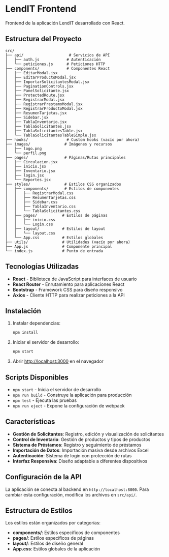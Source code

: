 # LendIT Frontend

Frontend de la aplicación LendIT desarrollado con React.

## Estructura del Proyecto

```
src/
├── api/                    # Servicios de API
│   ├── auth.js            # Autenticación
│   └── peticiones.js      # Peticiones HTTP
├── components/            # Componentes React
│   ├── EditarModal.jsx
│   ├── EditarProductoModal.jsx
│   ├── ImportarSolicitantesModal.jsx
│   ├── PaginationControls.jsx
│   ├── PanelSolicitante.jsx
│   ├── ProtectedRoute.jsx
│   ├── RegistrarModal.jsx
│   ├── RegistrarPrestamoModal.jsx
│   ├── RegistrarProductoModal.jsx
│   ├── ResumenTarjetas.jsx
│   ├── Sidebar.jsx
│   ├── TablaInventario.jsx
│   ├── TablaSolicitantes.jsx
│   ├── TablaSolicitantesTable.jsx
│   └── TablaSolicitantesTableSimple.jsx
├── hooks/                 # Custom hooks (vacío por ahora)
├── images/               # Imágenes y recursos
│   ├── logo.png
│   └── perfil.png
├── pages/                # Páginas/Rutas principales
│   ├── Circulacion.jsx
│   ├── inicio.jsx
│   ├── Inventario.jsx
│   ├── login.jsx
│   └── Reportes.jsx
├── styles/               # Estilos CSS organizados
│   ├── components/       # Estilos de componentes
│   │   ├── RegistrarModal.css
│   │   ├── ResumenTarjetas.css
│   │   ├── Sidebar.css
│   │   ├── TablaInventario.css
│   │   └── TablaSolicitantes.css
│   ├── pages/           # Estilos de páginas
│   │   ├── inicio.css
│   │   └── Login.css
│   ├── layout/          # Estilos de layout
│   │   └── layout.css
│   └── App.css          # Estilos globales
├── utils/               # Utilidades (vacío por ahora)
├── App.js               # Componente principal
└── index.js             # Punto de entrada
```

## Tecnologías Utilizadas

- **React** - Biblioteca de JavaScript para interfaces de usuario
- **React Router** - Enrutamiento para aplicaciones React
- **Bootstrap** - Framework CSS para diseño responsivo
- **Axios** - Cliente HTTP para realizar peticiones a la API

## Instalación

1. Instalar dependencias:
   ```bash
   npm install
   ```

2. Iniciar el servidor de desarrollo:
   ```bash
   npm start
   ```

3. Abrir [http://localhost:3000](http://localhost:3000) en el navegador

## Scripts Disponibles

- `npm start` - Inicia el servidor de desarrollo
- `npm run build` - Construye la aplicación para producción
- `npm test` - Ejecuta las pruebas
- `npm run eject` - Expone la configuración de webpack

## Características

- **Gestión de Solicitantes**: Registro, edición y visualización de solicitantes
- **Control de Inventario**: Gestión de productos y tipos de productos
- **Sistema de Préstamos**: Registro y seguimiento de préstamos
- **Importación de Datos**: Importación masiva desde archivos Excel
- **Autenticación**: Sistema de login con protección de rutas
- **Interfaz Responsiva**: Diseño adaptable a diferentes dispositivos

## Configuración de la API

La aplicación se conecta al backend en `http://localhost:8000`. Para cambiar esta configuración, modifica los archivos en `src/api/`.

## Estructura de Estilos

Los estilos están organizados por categorías:
- **components/**: Estilos específicos de componentes
- **pages/**: Estilos específicos de páginas
- **layout/**: Estilos de diseño general
- **App.css**: Estilos globales de la aplicación
